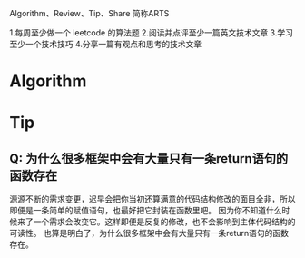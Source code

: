 Algorithm、Review、Tip、Share 简称ARTS

1.每周至少做一个 leetcode 的算法题 2.阅读并点评至少一篇英文技术文章 3.学习至少一个技术技巧 4.分享一篇有观点和思考的技术文章

# Algorithm


# Tip

## Q: 为什么很多框架中会有大量只有一条return语句的函数存在
源源不断的需求变更，迟早会把你当初还算满意的代码结构修改的面目全非，所以即便是一条简单的赋值语句，也最好把它封装在函数里吧。
因为你不知道什么时候来了一个需求会改变它。这样即便是反复的修改，也不会影响到主体代码结构的可读性。
也算是明白了，为什么很多框架中会有大量只有一条return语句的函数存在。
